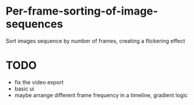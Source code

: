 # Per-frame-sorting-of-image-sequences
Sort images sequence by number of frames, creating a flickering effect

# TODO
<ul>
  <li>fix the video export</li>
  <li>basic ui</li>
  <li>maybe arrange different frame frequency in a timeline, gradient logic</li>
</ul>
